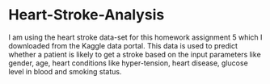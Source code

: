 # Heart-Stroke-Analysis
I am using the heart stroke data-set for this homework assignment 5 which I downloaded from the Kaggle data portal. This data is used to predict whether a patient is likely to get a stroke based on the input parameters like gender, age, heart conditions like hyper-tension, heart disease, glucose level in blood and smoking status.
